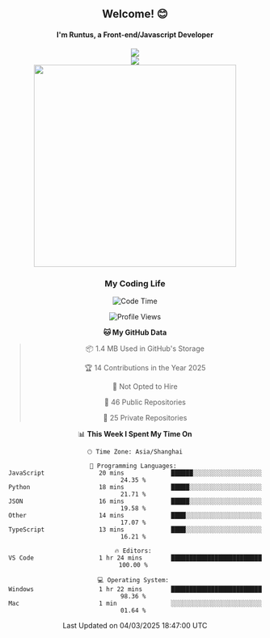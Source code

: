 

<div align="center">
    <div>    
        <h2>Welcome! 😊</h2>
        <h4> I'm Runtus, a Front-end/Javascript Developer</h4>
        <a href="https://github.com/antvis/g2">
            <img src="https://img.shields.io/endpoint?url=https://awards.antv.vision/runtus-g2-contributor.json" />
        </a>
    </div>
    <img style="width=100%" src="https://github.com/user-attachments/assets/96bbb592-d82f-4a25-bfe7-39362c279943"> </img>
</div>


<div align="center">
<img src="https://github-readme-stats.vercel.app/api?username=Runtus&show_icons=true&theme=tokyonight" width=400 />
</div>

<div align="center">
<h3>My Coding Life</h3>

<!--START_SECTION:waka-->
![Code Time](http://img.shields.io/badge/Code%20Time-426%20hrs%2025%20mins-blue)

![Profile Views](http://img.shields.io/badge/Profile%20Views-0-blue)

**🐱 My GitHub Data** 

> 📦 1.4 MB Used in GitHub's Storage 
 > 
> 🏆 14 Contributions in the Year 2025
 > 
> 🚫 Not Opted to Hire
 > 
> 📜 46 Public Repositories 
 > 
> 🔑 25 Private Repositories 
 > 
📊 **This Week I Spent My Time On** 

```text
🕑︎ Time Zone: Asia/Shanghai

💬 Programming Languages: 
JavaScript               20 mins             ██████░░░░░░░░░░░░░░░░░░░   24.35 % 
Python                   18 mins             █████░░░░░░░░░░░░░░░░░░░░   21.71 % 
JSON                     16 mins             █████░░░░░░░░░░░░░░░░░░░░   19.58 % 
Other                    14 mins             ████░░░░░░░░░░░░░░░░░░░░░   17.07 % 
TypeScript               13 mins             ████░░░░░░░░░░░░░░░░░░░░░   16.21 % 

🔥 Editors: 
VS Code                  1 hr 24 mins        █████████████████████████   100.00 % 

💻 Operating System: 
Windows                  1 hr 22 mins        █████████████████████████   98.36 % 
Mac                      1 min               ░░░░░░░░░░░░░░░░░░░░░░░░░   01.64 % 
```


 Last Updated on 04/03/2025 18:47:00 UTC
<!--END_SECTION:waka-->
</div>

